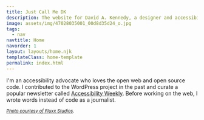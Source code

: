```yaml
---
title: Just Call Me DK
description: The website for David A. Kennedy, a designer and accessibility advocate.
image: assets/img/47028035001_00d8d35d24_o.jpg
tags:
  - nav
navtitle: Home
navorder: 1
layout: layouts/home.njk
templateClass: home-template
permalink: index.html
---
```


I'm an accessibility advocate who loves the open web and open source code. I contributed to the WordPress project in the past and curate a popular newsletter called [Accessibility Weekly](https://a11yweekly.com/). Before working on the web, I wrote words instead of code as a journalist.

<small>[_Photo courtesy of Fluxx Studios_](https://www.flickr.com/gp/fluxxstudios/8a31AC).</small>
